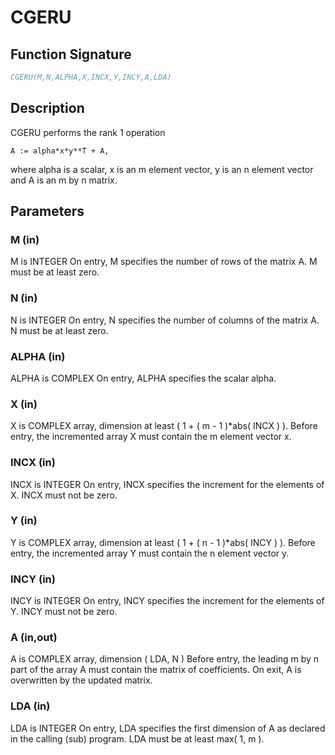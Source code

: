 # CGERU

## Function Signature

```fortran
CGERU(M,N,ALPHA,X,INCX,Y,INCY,A,LDA)
```

## Description


 CGERU  performs the rank 1 operation

    A := alpha*x*y**T + A,

 where alpha is a scalar, x is an m element vector, y is an n element
 vector and A is an m by n matrix.

## Parameters

### M (in)

M is INTEGER On entry, M specifies the number of rows of the matrix A. M must be at least zero.

### N (in)

N is INTEGER On entry, N specifies the number of columns of the matrix A. N must be at least zero.

### ALPHA (in)

ALPHA is COMPLEX On entry, ALPHA specifies the scalar alpha.

### X (in)

X is COMPLEX array, dimension at least ( 1 + ( m - 1 )*abs( INCX ) ). Before entry, the incremented array X must contain the m element vector x.

### INCX (in)

INCX is INTEGER On entry, INCX specifies the increment for the elements of X. INCX must not be zero.

### Y (in)

Y is COMPLEX array, dimension at least ( 1 + ( n - 1 )*abs( INCY ) ). Before entry, the incremented array Y must contain the n element vector y.

### INCY (in)

INCY is INTEGER On entry, INCY specifies the increment for the elements of Y. INCY must not be zero.

### A (in,out)

A is COMPLEX array, dimension ( LDA, N ) Before entry, the leading m by n part of the array A must contain the matrix of coefficients. On exit, A is overwritten by the updated matrix.

### LDA (in)

LDA is INTEGER On entry, LDA specifies the first dimension of A as declared in the calling (sub) program. LDA must be at least max( 1, m ).

